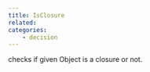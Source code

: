 ```yaml
---
title: IsClosure
related:
categories:
    - decision
---
```


checks if given Object is a closure or not.